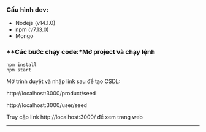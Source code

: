 ### **Cấu hình dev:**

- Nodejs (v14.1.0)
- npm (v7.13.0)
- Mongo

### **Các bước chạy code:*Mở project và chạy lệnh

   ```
   npm install
   npm start
   ```
Mở trình duyệt và nhập link sau để tạo CSDL:

   http://localhost:3000/product/seed

   http://localhost:3000/user/seed

Truy cập link http://localhost:3000/ để xem trang web

------
